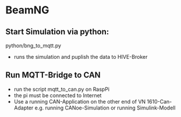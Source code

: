 # BeamNG

## Start Simulation via python:
python/bng_to_mqtt.py
- runs the simulation and puplish the data to HIVE-Broker

## Run MQTT-Bridge to CAN
- run the script mqtt_to_can.py on RaspPi
- the pi must be connected to Internet
- Use a running CAN-Application on the other end of VN 1610-Can-Adapter e.g. running CANoe-Simulation or running Simulink-Modell   
